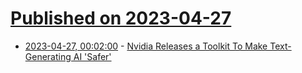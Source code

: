 # [Published on 2023-04-27](index.md)

* [2023-04-27, 00:02:00](https://slashdot.org/story/23/04/26/2047213/nvidia-releases-a-toolkit-to-make-text-generating-ai-safer?utm_source=rss1.0mainlinkanon&utm_medium=feed) - [Nvidia Releases a Toolkit To Make Text-Generating AI 'Safer'](https://slashdot.org/story/23/04/26/2047213/nvidia-releases-a-toolkit-to-make-text-generating-ai-safer?utm_source=rss1.0mainlinkanon&utm_medium=feed)
